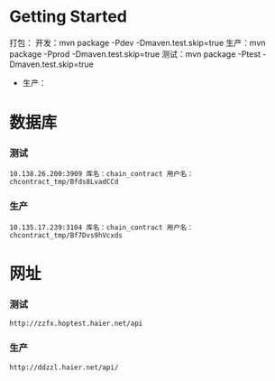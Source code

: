 # Getting Started
打包：
    开发：mvn package -Pdev -Dmaven.test.skip=true
    生产：mvn package -Pprod -Dmaven.test.skip=true
    测试：mvn package -Ptest -Dmaven.test.skip=true
- 生产：

# 数据库
### 测试
    10.138.26.200:3909 库名：chain_contract 用户名：chcontract_tmp/Bfds8LvadCCd
### 生产
    10.135.17.239:3104 库名：chain_contract 用户名：chcontract_tmp/Bf7Dvs9hVcxds

# 网址
### 测试
    http://zzfx.hoptest.haier.net/api
### 生产
    http://ddzzl.haier.net/api/


